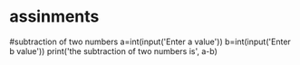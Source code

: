 # assinments
#subtraction of two numbers
a=int(input('Enter a value'))
b=int(input('Enter b value'))
print('the subtraction of two numbers is', a-b)
